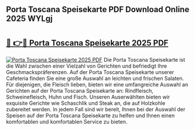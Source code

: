 ## Porta Toscana Speisekarte PDF Download Online 2025 WYLgj

# <h2><a href="http://gc7azf.nevu.top/?p=Porta+Toscana+Speisekarte">🔗 👉🔴 Porta Toscana Speisekarte 2025 PDF</a></h2>

[![Porta Toscana Speisekarte 2025 PDF](https://i.imgur.com/dBaPXMq.png)](http://gc7azf.nevu.top/?p=Porta+Toscana+Speisekarte)
Die Porta Toscana Speisekarte ist die Wahl zwischen einer Vielzahl von Gerichten und befriedigt Ihre Geschmackspräferenzen. Auf der Porta Toscana Speisekarte unserer Cafeteria finden Sie eine große Auswahl an leichten und frischen Salaten. Für diejenigen, die Fleisch lieben, bieten wir eine umfangreiche Auswahl an Gerichten auf der Porta Toscana Speisekarte an: Rindfleisch, Schweinefleisch, Huhn und Fisch. Unseren Auserwählten bieten wir exquisite Gerichte wie Schaschlik und Steak an, die auf Holzkohle zubereitet werden. In jedem Fall sind wir bereit, Ihnen bei der Auswahl der Speisen auf der Porta Toscana Speisekarte zu helfen und Ihnen einen komfortablen und komfortablen Service zu bieten.
